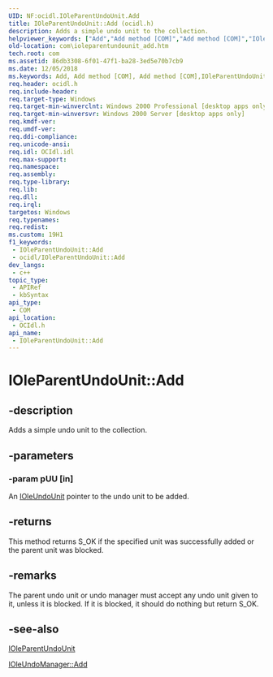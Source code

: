 ```yaml
---
UID: NF:ocidl.IOleParentUndoUnit.Add
title: IOleParentUndoUnit::Add (ocidl.h)
description: Adds a simple undo unit to the collection.
helpviewer_keywords: ["Add","Add method [COM]","Add method [COM]","IOleParentUndoUnit interface","IOleParentUndoUnit interface [COM]","Add method","IOleParentUndoUnit.Add","IOleParentUndoUnit::Add","_ole_ioleparentundounit_add","com.ioleparentundounit_add","ocidl/IOleParentUndoUnit::Add"]
old-location: com\ioleparentundounit_add.htm
tech.root: com
ms.assetid: 86db3308-6f01-47f1-ba28-3ed5e70b7cb9
ms.date: 12/05/2018
ms.keywords: Add, Add method [COM], Add method [COM],IOleParentUndoUnit interface, IOleParentUndoUnit interface [COM],Add method, IOleParentUndoUnit.Add, IOleParentUndoUnit::Add, _ole_ioleparentundounit_add, com.ioleparentundounit_add, ocidl/IOleParentUndoUnit::Add
req.header: ocidl.h
req.include-header: 
req.target-type: Windows
req.target-min-winverclnt: Windows 2000 Professional [desktop apps only]
req.target-min-winversvr: Windows 2000 Server [desktop apps only]
req.kmdf-ver: 
req.umdf-ver: 
req.ddi-compliance: 
req.unicode-ansi: 
req.idl: OCIdl.idl
req.max-support: 
req.namespace: 
req.assembly: 
req.type-library: 
req.lib: 
req.dll: 
req.irql: 
targetos: Windows
req.typenames: 
req.redist: 
ms.custom: 19H1
f1_keywords:
 - IOleParentUndoUnit::Add
 - ocidl/IOleParentUndoUnit::Add
dev_langs:
 - c++
topic_type:
 - APIRef
 - kbSyntax
api_type:
 - COM
api_location:
 - OCIdl.h
api_name:
 - IOleParentUndoUnit::Add
---
```


# IOleParentUndoUnit::Add


## -description

Adds a simple undo unit to the collection.

## -parameters

### -param pUU [in]

An <a href="/windows/desktop/api/ocidl/nn-ocidl-ioleundounit">IOleUndoUnit</a> pointer to the undo unit to be added.

## -returns

This method returns S_OK if the specified unit was successfully added or the parent unit was blocked.

## -remarks

The parent undo unit or undo manager must accept any undo unit given to it, unless it is blocked. If it is blocked, it should do nothing but return S_OK.

## -see-also

<a href="/windows/desktop/api/ocidl/nn-ocidl-ioleparentundounit">IOleParentUndoUnit</a>



<a href="/windows/desktop/api/ocidl/nf-ocidl-ioleundomanager-add">IOleUndoManager::Add</a>

